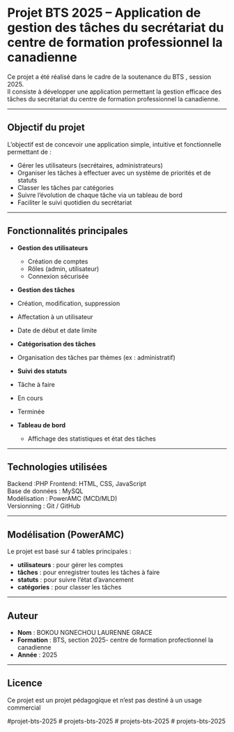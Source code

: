 #  Projet BTS 2025 – Application de gestion des tâches du secrétariat du centre de formation professionnel la canadienne

Ce projet a été réalisé dans le cadre de la soutenance du BTS , session 2025.  
Il consiste à développer une application permettant la gestion efficace des tâches du secrétariat du centre de formation professionnel la canadienne.

---

##  Objectif du projet

L’objectif est de concevoir une application simple, intuitive et fonctionnelle permettant de :

- Gérer les utilisateurs (secrétaires, administrateurs)
- Organiser les tâches à effectuer avec un système de priorités et de statuts
- Classer les tâches par catégories
- Suivre l’évolution de chaque tâche via un tableau de bord
- Faciliter le suivi quotidien du secrétariat

---

##  Fonctionnalités principales

- **Gestion des utilisateurs**
  - Création de comptes
  - Rôles (admin, utilisateur)
  - Connexion sécurisée

-  **Gestion des tâches**
  - Création, modification, suppression
  - Affectation à un utilisateur
  - Date de début et date limite

-  **Catégorisation des tâches**
  - Organisation des tâches par thèmes (ex : administratif)

-  **Suivi des statuts**
  - Tâche à faire
  - En cours
  - Terminée

- **Tableau de bord**
  - Affichage des statistiques et état des tâches

---

##  Technologies utilisées

 Backend :PHP
 Frontend: HTML, CSS, JavaScript  
 Base de données : MySQL         
 Modélisation   : PowerAMC (MCD/MLD)      
 Versionning   :  Git / GitHub             

---


## Modélisation (PowerAMC)

Le projet est basé sur 4 tables principales :

- **utilisateurs** : pour gérer les comptes
- **tâches** : pour enregistrer toutes les tâches à faire
- **statuts** : pour suivre l’état d’avancement
- **catégories** : pour classer les tâches


---

##  Auteur

- **Nom** : BOKOU NGNECHOU LAURENNE GRACE
- **Formation** : BTS, section 2025-  centre de formation profectionnel la canadienne
- **Année** : 2025

---

## Licence

Ce projet est un projet pédagogique et n’est pas destiné à un usage commercial

# p r o j e t - b t s - 2 0 2 5  
 #   p r o j e t s - b t s - 2 0 2 5  
 #   p r o j e t s - b t s - 2 0 2 5  
 # projets-bts-2025
